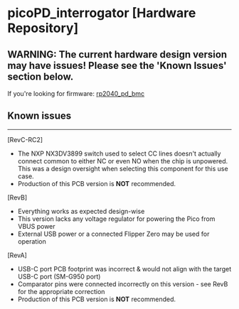 # picoPD_interrogator [Hardware Repository]
## __WARNING:__ The current hardware design version may have issues! Please see the 'Known Issues' section below.

If you're looking for firmware: [rp2040_pd_bmc](https://github.com/Samuelrmlink/rp2040_pd_bmc)

## Known issues
-------------------
[RevC-RC2]
* The NXP NX3DV3899 switch used to select CC lines doesn't actually connect common to either NC or even NO when the chip is unpowered. This was a design oversight when selecting this component for this use case. 
* Production of this PCB version is __NOT__ recommended.

[RevB]
* Everything works as expected design-wise
* This version lacks any voltage regulator for powering the Pico from VBUS power
* External USB power or a connected Flipper Zero may be used for operation

[RevA]
* USB-C port PCB footprint was incorrect & would not align with the target USB-C port (SM-G950 port)
* Comparator pins were connected incorrectly on this version - see RevB for the appropriate correction
* Production of this PCB version is __NOT__ recommended.




